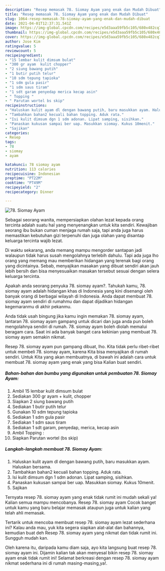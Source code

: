 ```yaml
---
description: "Resep memasak 78. Siomay Ayam yang enak dan Mudah Dibuat"
title: "Resep memasak 78. Siomay Ayam yang enak dan Mudah Dibuat"
slug: 1064-resep-memasak-78-siomay-ayam-yang-enak-dan-mudah-dibuat
date: 2021-04-01T12:37:31.541Z
image: https://img-global.cpcdn.com/recipes/e5d3aaa59fb5c105/680x482cq70/78-siomay-ayam-foto-resep-utama.jpg
thumbnail: https://img-global.cpcdn.com/recipes/e5d3aaa59fb5c105/680x482cq70/78-siomay-ayam-foto-resep-utama.jpg
cover: https://img-global.cpcdn.com/recipes/e5d3aaa59fb5c105/680x482cq70/78-siomay-ayam-foto-resep-utama.jpg
author: Jose Kim
ratingvalue: 5
reviewcount: 5
recipeingredient:
- "15 lembar kulit dimsum bulat"
- "300 gr ayam  kulit chopper"
- "2 siung bawang putih"
- "1 butir putih telur"
- "10 sdm tepung tapioka"
- "1 sdm gula pasir"
- "1 sdm saus tiram"
- "1 sdt garam penyedap merica kecap asin"
- " Topping "
- " Parutan wortel bs skip"
recipeinstructions:
- "Haluskan kulit ayam dl dengan bawang putih, baru masukkan ayam. Haluskan bersama."
- "Tambahkan bahan2 kecuali bahan topping. Aduk rata."
- "Isi kulit dimsum dgn 1 sdm adonan. Lipat samping, sisihkan."
- "Panaskan kukusan sampai ber uap. Masukkan siomay. Kukus 10menit."
- "Sajikan"
categories:
- Resep
tags:
- 78
- siomay
- ayam

katakunci: 78 siomay ayam 
nutrition: 113 calories
recipecuisine: Indonesian
preptime: "PT22M"
cooktime: "PT49M"
recipeyield: "2"
recipecategory: Dinner

---
```



![78. Siomay Ayam](https://img-global.cpcdn.com/recipes/e5d3aaa59fb5c105/680x482cq70/78-siomay-ayam-foto-resep-utama.jpg)

Sebagai seorang wanita, mempersiapkan olahan lezat kepada orang tercinta adalah suatu hal yang menyenangkan untuk kita sendiri. Kewajiban seorang ibu bukan cuman menjaga rumah saja, tapi anda juga harus memastikan kebutuhan gizi terpenuhi dan juga olahan yang disantap keluarga tercinta wajib lezat.

Di waktu  sekarang, anda memang mampu mengorder santapan jadi walaupun tidak harus susah mengolahnya terlebih dahulu. Tapi ada juga lho orang yang memang mau memberikan hidangan yang terenak bagi orang yang dicintainya. Sebab, menyajikan masakan yang dibuat sendiri akan jauh lebih bersih dan bisa menyesuaikan masakan tersebut sesuai dengan selera keluarga tercinta. 



Apakah anda seorang penyuka 78. siomay ayam?. Tahukah kamu, 78. siomay ayam adalah hidangan khas di Indonesia yang kini disenangi oleh banyak orang di berbagai wilayah di Indonesia. Anda dapat membuat 78. siomay ayam sendiri di rumahmu dan dapat dijadikan hidangan kegemaranmu di akhir pekanmu.

Anda tidak usah bingung jika kamu ingin memakan 78. siomay ayam, lantaran 78. siomay ayam gampang untuk dicari dan juga anda pun boleh mengolahnya sendiri di rumah. 78. siomay ayam boleh diolah memalui beragam cara. Saat ini ada banyak banget cara kekinian yang membuat 78. siomay ayam semakin nikmat.

Resep 78. siomay ayam pun gampang dibuat, lho. Kita tidak perlu ribet-ribet untuk membeli 78. siomay ayam, karena Kita bisa menyajikan di rumah sendiri. Untuk Kita yang akan membuatnya, di bawah ini adalah cara untuk membuat 78. siomay ayam yang enak yang bisa Kalian buat sendiri.

<!--inarticleads1-->

##### Bahan-bahan dan bumbu yang digunakan untuk pembuatan 78. Siomay Ayam:

1. Ambil 15 lembar kulit dimsum bulat
1. Sediakan 300 gr ayam + kulit, chopper
1. Siapkan 2 siung bawang putih
1. Sediakan 1 butir putih telur
1. Gunakan 10 sdm tepung tapioka
1. Sediakan 1 sdm gula pasir
1. Sediakan 1 sdm saus tiram
1. Sediakan 1 sdt garam, penyedap, merica, kecap asin
1. Ambil  Topping :
1. Siapkan  Parutan wortel (bs skip)




<!--inarticleads2-->

##### Langkah-langkah membuat 78. Siomay Ayam:

1. Haluskan kulit ayam dl dengan bawang putih, baru masukkan ayam. Haluskan bersama.
1. Tambahkan bahan2 kecuali bahan topping. Aduk rata.
1. Isi kulit dimsum dgn 1 sdm adonan. Lipat samping, sisihkan.
1. Panaskan kukusan sampai ber uap. Masukkan siomay. Kukus 10menit.
1. Sajikan




Ternyata resep 78. siomay ayam yang enak tidak rumit ini mudah sekali ya! Kalian semua mampu mencobanya. Resep 78. siomay ayam Cocok banget untuk kamu yang baru belajar memasak ataupun juga untuk kalian yang telah ahli memasak.

Tertarik untuk mencoba membuat resep 78. siomay ayam lezat sederhana ini? Kalau anda mau, yuk kita segera siapkan alat-alat dan bahannya, kemudian buat deh Resep 78. siomay ayam yang nikmat dan tidak rumit ini. Sungguh mudah kan. 

Oleh karena itu, daripada kamu diam saja, ayo kita langsung buat resep 78. siomay ayam ini. Dijamin kalian tak akan menyesal bikin resep 78. siomay ayam enak tidak rumit ini! Selamat berkreasi dengan resep 78. siomay ayam nikmat sederhana ini di rumah masing-masing,ya!.


